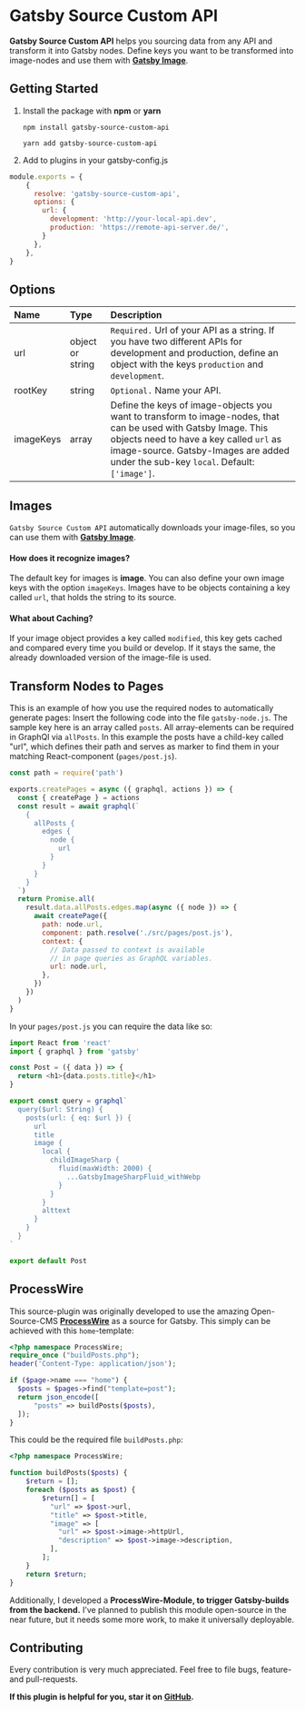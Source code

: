 # Gatsby Source Custom API

**Gatsby Source Custom API** helps you sourcing data from any API and transform it into Gatsby nodes. Define keys you want to be transformed into image-nodes and use them with **[Gatsby Image](https://www.gatsbyjs.org/packages/gatsby-image/)**.

## Getting Started

1. Install the package with **npm** or **yarn**

   `npm install gatsby-source-custom-api`

   `yarn add gatsby-source-custom-api`

2. Add to plugins in your gatsby-config.js

```javascript
module.exports = {
    {
      resolve: 'gatsby-source-custom-api',
      options: {
        url: {
          development: 'http://your-local-api.dev',
          production: 'https://remote-api-server.de/',
        }
      },
    },
}
```

## Options

| **Name**  | **Type**         | **Description**                                                                                                                                                                                                                                   |
| :-------- | :--------------- | :------------------------------------------------------------------------------------------------------------------------------------------------------------------------------------------------------------------------------------------------ |
| url       | object or string | `Required.` Url of your API as a string. If you have two different APIs for development and production, define an object with the keys `production` and `development`.                                                                            |
| rootKey   | string           | `Optional.` Name your API.                                                                                                                                                                                                                        |
| imageKeys | array            | Define the keys of image-objects you want to transform to image-nodes, that can be used with Gatsby Image. This objects need to have a key called `url` as image-source. Gatsby-Images are added under the sub-key `local`. Default: `['image']`. |

## Images

`Gatsby Source Custom API` automatically downloads your image-files, so you can use them with **[Gatsby Image](https://www.gatsbyjs.org/packages/gatsby-image/)**.

#### How does it recognize images?

The default key for images is **image**. You can also define your own image keys with the option `imageKeys`. Images have to be objects containing a key called `url`, that holds the string to its source.

#### What about Caching?

If your image object provides a key called `modified`, this key gets cached and compared every time you build or develop. If it stays the same, the already downloaded version of the image-file is used.

## Transform Nodes to Pages

This is an example of how you use the required nodes to automatically generate pages: Insert the following code into the file `gatsby-node.js`. The sample key here is an array called `posts`. All array-elements can be required in GraphQl via `allPosts`. In this example the posts have a child-key called "url", which defines their path and serves as marker to find them in your matching React-component (`pages/post.js`).

```javascript
const path = require('path')

exports.createPages = async ({ graphql, actions }) => {
  const { createPage } = actions
  const result = await graphql(`
    {
      allPosts {
        edges {
          node {
            url
          }
        }
      }
    }
  `)
  return Promise.all(
    result.data.allPosts.edges.map(async ({ node }) => {
      await createPage({
        path: node.url,
        component: path.resolve('./src/pages/post.js'),
        context: {
          // Data passed to context is available
          // in page queries as GraphQL variables.
          url: node.url,
        },
      })
    })
  )
}
```

In your `pages/post.js` you can require the data like so:

```javascript
import React from 'react'
import { graphql } from 'gatsby'

const Post = ({ data }) => {
  return <h1>{data.posts.title}</h1>
}

export const query = graphql`
  query($url: String) {
    posts(url: { eq: $url }) {
      url
      title
      image {
        local {
          childImageSharp {
            fluid(maxWidth: 2000) {
              ...GatsbyImageSharpFluid_withWebp
            }
          }
        }
        alttext
      }
    }
  }
`

export default Post
```

## ProcessWire

This source-plugin was originally developed to use the amazing Open-Source-CMS **[ProcessWire](https://www.processwire.com/)** as a source for Gatsby. This simply can be achieved with this `home`-template:

```php
<?php namespace ProcessWire;
require_once ("buildPosts.php");
header('Content-Type: application/json');

if ($page->name === "home") {
  $posts = $pages->find("template=post");
  return json_encode([
      "posts" => buildPosts($posts),
  ]);
}
```

This could be the required file `buildPosts.php`:

```php
<?php namespace ProcessWire;

function buildPosts($posts) {
    $return = [];
    foreach ($posts as $post) {
        $return[] = [
          "url" => $post->url,
          "title" => $post->title,
          "image" => [
            "url" => $post->image->httpUrl,
            "description" => $post->image->description,
          ],
        ];
    }
    return $return;
}
```

Additionally, I developed a **ProcessWire-Module, to trigger Gatsby-builds from the backend.** I’ve planned to publish this module open-source in the near future, but it needs some more work, to make it universally deployable.

## Contributing

Every contribution is very much appreciated.
Feel free to file bugs, feature- and pull-requests.

**If this plugin is helpful for you, star it on [GitHub](https://github.com/AndreasFaust/gatsby-source-custom-api).**
